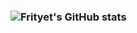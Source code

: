 ### ![Frityet's GitHub stats](https://github-readme-stats.vercel.app/api?username=anuraghazra&count_private=true&show_icons=true)

